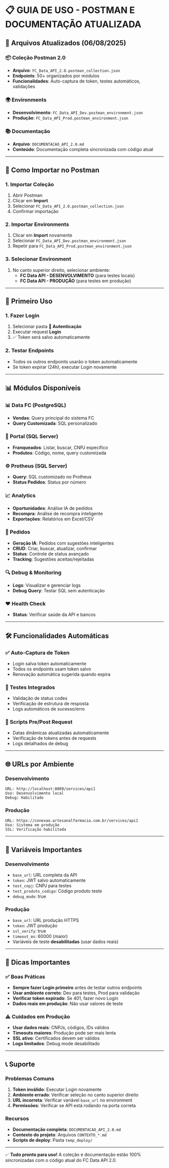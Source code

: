 # 📋 GUIA DE USO - POSTMAN E DOCUMENTAÇÃO ATUALIZADA

## 🎯 Arquivos Atualizados (06/08/2025)

### 📦 Coleção Postman 2.0
- **Arquivo**: `FC_Data_API_2.0.postman_collection.json`
- **Endpoints**: 50+ organizados por módulos
- **Funcionalidades**: Auto-captura de token, testes automáticos, validações

### 🌍 Environments
- **Desenvolvimento**: `FC_Data_API_Dev.postman_environment.json`
- **Produção**: `FC_Data_API_Prod.postman_environment.json`

### 📚 Documentação
- **Arquivo**: `DOCUMENTACAO_API_2.0.md`
- **Conteúdo**: Documentação completa sincronizada com código atual

---

## 🚀 Como Importar no Postman

### 1. Importar Coleção
1. Abrir Postman
2. Clicar em **Import**
3. Selecionar `FC_Data_API_2.0.postman_collection.json`
4. Confirmar importação

### 2. Importar Environments
1. Clicar em **Import** novamente
2. Selecionar `FC_Data_API_Dev.postman_environment.json`
3. Repetir para `FC_Data_API_Prod.postman_environment.json`

### 3. Selecionar Environment
1. No canto superior direito, selecionar ambiente:
   - **FC Data API - DESENVOLVIMENTO** (para testes locais)
   - **FC Data API - PRODUÇÃO** (para testes em produção)

---

## 🔐 Primeiro Uso

### 1. Fazer Login
1. Selecionar pasta **🔐 Autenticação**
2. Executar request **Login**
3. ✅ Token será salvo automaticamente

### 2. Testar Endpoints
- Todos os outros endpoints usarão o token automaticamente
- Se token expirar (24h), executar Login novamente

---

## 📊 Módulos Disponíveis

### 📊 Data FC (PostgreSQL)
- **Vendas**: Query principal do sistema FC
- **Query Customizada**: SQL personalizado

### 🏢 Portal (SQL Server)
- **Franqueados**: Listar, buscar, CNPJ específico
- **Produtos**: Código, nome, query customizada

### ⚙️ Protheus (SQL Server)
- **Query**: SQL customizado no Protheus
- **Status Pedidos**: Status por número

### 📈 Analytics
- **Oportunidades**: Análise IA de pedidos
- **Recompra**: Análise de recompra inteligente
- **Exportações**: Relatórios em Excel/CSV

### 🛒 Pedidos
- **Geração IA**: Pedidos com sugestões inteligentes
- **CRUD**: Criar, buscar, atualizar, confirmar
- **Status**: Controle de status avançado
- **Tracking**: Sugestões aceitas/rejeitadas

### 🔍 Debug & Monitoring
- **Logs**: Visualizar e gerenciar logs
- **Debug Query**: Testar SQL sem autenticação

### ❤️ Health Check
- **Status**: Verificar saúde da API e bancos

---

## 🛠️ Funcionalidades Automáticas

### ✅ Auto-Captura de Token
- Login salva token automaticamente
- Todos os endpoints usam token salvo
- Renovação automática sugerida quando expira

### 🧪 Testes Integrados
- Validação de status codes
- Verificação de estrutura de resposta
- Logs automáticos de sucesso/erro

### 🔄 Scripts Pre/Post Request
- Datas dinâmicas atualizadas automaticamente
- Verificação de tokens antes de requests
- Logs detalhados de debug

---

## 🌐 URLs por Ambiente

### Desenvolvimento
```
URL: http://localhost:8089/services/api1
Uso: Desenvolvimento local
Debug: Habilitado
```

### Produção
```
URL: https://conexao.artesanalfarmacia.com.br/services/api1
Uso: Sistema em produção
SSL: Verificação habilitada
```

---

## 📝 Variáveis Importantes

### Desenvolvimento
- `base_url`: URL completa da API
- `token`: JWT salvo automaticamente
- `test_cnpj`: CNPJ para testes
- `test_produto_codigo`: Código produto teste
- `debug_mode`: true

### Produção
- `base_url`: URL produção HTTPS
- `token`: JWT produção
- `ssl_verify`: true
- `timeout_ms`: 60000 (maior)
- Variáveis de teste **desabilitadas** (usar dados reais)

---

## 🚨 Dicas Importantes

### ✅ Boas Práticas
- **Sempre fazer Login primeiro** antes de testar outros endpoints
- **Usar ambiente correto**: Dev para testes, Prod para validação
- **Verificar token expirado**: Se 401, fazer novo Login
- **Dados reais em produção**: Não usar valores de teste

### ⚠️ Cuidados em Produção
- **Usar dados reais**: CNPJs, códigos, IDs válidos
- **Timeouts maiores**: Produção pode ser mais lenta
- **SSL ativo**: Certificados devem ser válidos
- **Logs limitados**: Debug mode desabilitado

---

## 📞 Suporte

### Problemas Comuns
1. **Token inválido**: Executar Login novamente
2. **Ambiente errado**: Verificar seleção no canto superior direito
3. **URL incorreta**: Verificar variável `base_url` no environment
4. **Permissões**: Verificar se API está rodando na porta correta

### Recursos
- **Documentação completa**: `DOCUMENTACAO_API_2.0.md`
- **Contexto do projeto**: Arquivos `CONTEXTO_*.md`
- **Scripts de deploy**: Pasta `temp_deploy/`

---

✅ **Tudo pronto para uso!** A coleção e documentação estão 100% sincronizadas com o código atual do FC Data API 2.0.